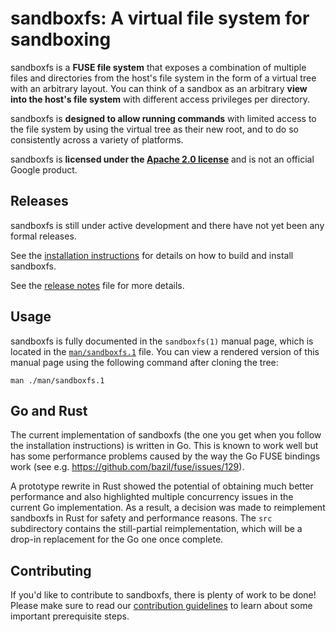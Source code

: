 # sandboxfs: A virtual file system for sandboxing

sandboxfs is a **FUSE file system** that exposes a combination of multiple
files and directories from the host's file system in the form of a virtual
tree with an arbitrary layout.  You can think of a sandbox as an arbitrary
**view into the host's file system** with different access privileges per
directory.

sandboxfs is **designed to allow running commands** with limited access to
the file system by using the virtual tree as their new root, and to do so
consistently across a variety of platforms.

sandboxfs is **licensed under the [Apache 2.0 license](LICENSE)** and is
not an official Google product.

## Releases

sandboxfs is still under active development and there have not yet been any
formal releases.

See the [installation instructions](INSTALL.md) for details on how to build
and install sandboxfs.

See the [release notes](NEWS.md) file for more details.

## Usage

sandboxfs is fully documented in the `sandboxfs(1)` manual page, which is
located in the [`man/sandboxfs.1`](man/sandboxfs.1) file.  You can view a
rendered version of this manual page using the following command after
cloning the tree:

    man ./man/sandboxfs.1

## Go and Rust

The current implementation of sandboxfs (the one you get when you follow
the installation instructions) is written in Go.  This is known to work
well but has some performance problems caused by the way the Go FUSE
bindings work (see e.g. https://github.com/bazil/fuse/issues/129).

A prototype rewrite in Rust showed the potential of obtaining much better
performance and also highlighted multiple concurrency issues in the
current Go implementation.  As a result, a decision was made to reimplement
sandboxfs in Rust for safety and performance reasons.  The `src`
subdirectory contains the still-partial reimplementation, which will be a
drop-in replacement for the Go one once complete.

## Contributing

If you'd like to contribute to sandboxfs, there is plenty of work to be
done!  Please make sure to read our [contribution guidelines](CONTRIBUTING.md)
to learn about some important prerequisite steps.
